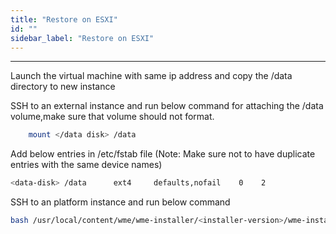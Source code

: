 ```yaml
---
title: "Restore on ESXI"
id: ""
sidebar_label: "Restore on ESXI"
---
```

---


Launch the virtual machine with same ip address and copy the /data directory to new instance

SSH to an external instance and run below command for attaching the /data volume,make sure that volume should not format.

```bash
    mount </data disk> /data
```
Add below entries in /etc/fstab file (Note: Make sure not to have duplicate entries with the same device names)

```bash
<data-disk> /data      ext4     defaults,nofail    0    2
```

SSH to an platform instance and run below command 

```bash
bash /usr/local/content/wme/wme-installer/<installer-version>/wme-installer.sh --upgrade-instances```